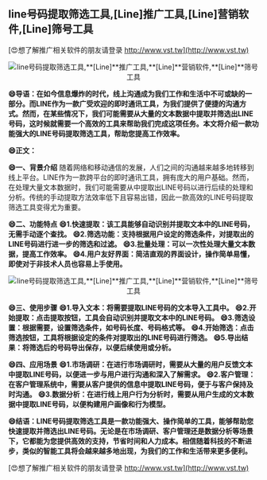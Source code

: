 ## **line号码提取筛选工具,**[Line]**推广工具,**[Line]**营销软件,**[Line]**筛号工具**

[😍想了解推广相关软件的朋友请登录 http://www.vst.tw](http://www.vst.tw)

 <center><img src="https://vst.tw/MP4/tuiguang/png/1.png" alt="line号码提取筛选工具,**[Line]**推广工具,**[Line]**营销软件,**[Line]**筛号工具"></center>

**😄导语：在如今信息爆炸的时代，线上沟通成为我们工作和生活中不可或缺的一部分。而LINE作为一款广受欢迎的即时通讯工具，为我们提供了便捷的沟通方式。然而，在某些情况下，我们可能需要从大量的文本数据中提取并筛选出LINE号码，这时候就需要一个高效的工具来帮助我们完成这项任务。本文将介绍一款功能强大的LINE号码提取筛选工具，帮助您提高工作效率。**

**😄正文：**

**😄一、背景介绍**
随着网络和移动通信的发展，人们之间的沟通越来越多地转移到线上平台。LINE作为一款跨平台的即时通讯工具，拥有庞大的用户基础。然而，在处理大量文本数据时，我们可能需要从中提取出LINE号码以进行后续的处理和分析。传统的手动提取方法效率低下且容易出错，因此一款高效的LINE号码提取筛选工具变得尤为重要。

**😄二、功能特点**
**😄1.快速提取：该工具能够自动识别并提取文本中的LINE号码，无需手动逐个查找。**
**😄2.筛选功能：支持根据用户设定的筛选条件，对提取出的LINE号码进行进一步的筛选和过滤。**
**😄3.批量处理：可以一次性处理大量文本数据，提高工作效率。**
**😄4.用户友好界面：简洁直观的界面设计，操作简单易懂，即使对于非技术人员也容易上手使用。**

 <center><img src="https://vst.tw/MP4/tuiguang/png/7.png" alt="line号码提取筛选工具,**[Line]**推广工具,**[Line]**营销软件,**[Line]**筛号工具"></center>

**😄三、使用步骤**
**😄1.导入文本：将需要提取LINE号码的文本导入工具中。**
**😄2.开始提取：点击提取按钮，工具会自动识别并提取文本中的LINE号码。**
**😄3.筛选设置：根据需要，设置筛选条件，如号码长度、号码格式等。**
**😄4.开始筛选：点击筛选按钮，工具将根据设定的条件对提取出的LINE号码进行筛选。**
**😄5.导出结果：将筛选后的号码导出保存，以便后续使用或分析。**

**😄四、应用场景**
**😄1.市场调研：在进行市场调研时，需要从大量的用户反馈文本中提取LINE号码，以便进一步与用户进行沟通和深入了解需求。**
**😄2.客户管理：在客户管理系统中，需要从客户提供的信息中提取LINE号码，便于与客户保持及时沟通。**
**😄3.数据分析：在进行线上用户行为分析时，需要从用户生成的文本数据中提取LINE号码，以便构建用户画像和行为模型。**

**😄结语：LINE号码提取筛选工具是一款功能强大、操作简单的工具，能够帮助您快速提取并筛选出LINE号码。无论是在市场调研、客户管理还是数据分析等场景下，它都能为您提供高效的支持，节省时间和人力成本。相信随着科技的不断进步，类似的智能工具将会越来越多地出现，为我们的工作和生活带来更多便利。**

[😍想了解推广相关软件的朋友请登录 http://www.vst.tw](http://www.vst.tw)



